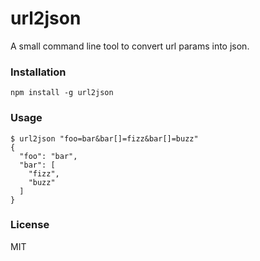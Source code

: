 url2json
=============

A small command line tool to convert url params into json.

### Installation
`npm install -g url2json`

### Usage

```
$ url2json "foo=bar&bar[]=fizz&bar[]=buzz"
{
  "foo": "bar",
  "bar": [
    "fizz",
    "buzz"
  ]
}
```

### License
MIT

